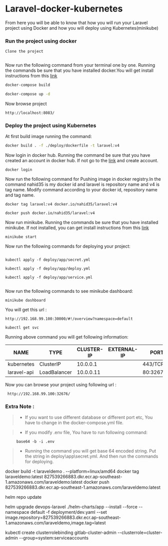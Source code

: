 

# Laravel-docker-kubernetes

From here you will be able to know that how you will run your  Laravel project using Docker and how you will deploy using Kubernetes(minikube) 

### Run the project using docker

``` 
Clone the project
 
 ```
 
 Now run the following command from your terminal one by one. Running the commands be sure that you have installed docker.You will get install instructions from this
 [link](https://docs.docker.com/)

```sh
docker-compose build

```


```sh
docker-compose up -d

```

Now browse project 

 ```
 http://localhost:8083/

```
 
### Deploy the project using Kubernetes

At first build image running the command:

```sh
docker build . -f ./deploy/dockerfile -t laravel:v4

```

Now login in docker hub. Running the command be sure that you have created an account in docker hub. If not go to the 
[link](https://hub.docker.com/) and create account.

 ```
 docker login
 
 ```

Now run the following command for Pushing image in docker registry.In the command nahid35 is my docker id and laravel is repository name and v4 is tag name.
Modify command according to your docker id, repository name and tag name.

```
docker tag laravel:v4 docker.io/nahid35/laravel:v4

```

```
docker push docker.io/nahid35/laravel:v4

```

Now run minikube. Running the commands be sure that you have installed minikube.
If not installed, you can get install instructions from this [link](https://kubernetes.io/docs/tasks/tools/install-minikube/)

```
minikube start

```

Now run the following commands for deploying your project:

```

kubectl apply -f deploy/app/secret.yml

kubectl apply -f deploy/app/deploy.yml

kubectl apply -f deploy/app/service.yml


``` 

Now run the following commands to see minikube dashboard:

```
minikube dashboard

```

You will get this url :

```
http://192.168.99.100:30000/#!/overview?namespace=default

```


``` 
kubectl get svc

```

Running above command you will get following information:


NAME     |     TYPE      |     CLUSTER-IP  |  EXTERNAL-IP   |  PORT(S)   |     AGE
---------|---------------|-----------------|----------------|------------|----------
kubernetes  |  ClusterIP  |    10.0.0.1   |  <none>      |  443/TCP      |  27d
laravel-api  | LoadBalancer  | 10.0.0.11  |  <pending>   |  80:32676/TCP  |  4m


Now you can browse your project using following url :

```
 http://192.168.99.100:32676/

``` 

### Extra Note :

> - If you want to use different database or different port etc, You have to change in the docker-compose.yml file.

> - If you modify .env file, You have to run following command:

```  
     base64 -b -i .env
```

> - Running the command you will get base 64 encoded string. Put the string in deploy\app\secret.yml. And then run the commands for deploying.



docker build -t laraveldemo .  --platform=linux/amd64
docker tag laraveldemo:latest 827539266883.dkr.ecr.ap-southeast-1.amazonaws.com/laraveldemo:latest
docker push 827539266883.dkr.ecr.ap-southeast-1.amazonaws.com/laraveldemo:latest


helm repo update


helm upgrade devops-laravel ./helm-charts/app --install --force --namespace default -f deployment/dev.yaml --set image.repository=827539266883.dkr.ecr.ap-southeast-1.amazonaws.com/laraveldemo,image.tag=latest

kubectl create clusterrolebinding gitlab-cluster-admin --clusterrole=cluster-admin --group=system:serviceaccounts

